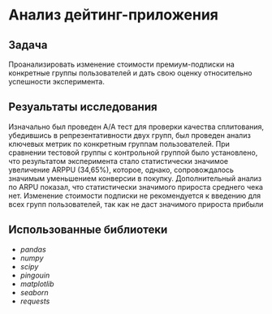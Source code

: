 # Анализ дейтинг-приложения

## Задача
Проанализировать изменение стоимости премиум-подписки на конкретные группы пользователей и дать свою оценку относительно успешности эксперимента.

## Резуальтаты исследования
Изначально был проведен A/A тест для проверки качества сплитования, убедившись в репрезентативности двух групп, был проведен анализ ключевых метрик по конкретным группам
пользователей. При сравнении тестовой группы с контрольной группой было установлено, что результатом эксперимента стало статистически значимое увеличение ARPPU (34,65%), которое, однако, сопровождалось значимым уменьшением конверсии в покупку. Дополнительный анализ по ARPU показал, что статистически значимого прироста среднего чека нет. Изменение стоимости подписки не рекомендуется к введению для всех групп пользователей, так как не даст значимого прироста прибыли

## Использованные библиотеки
- *pandas*
- *numpy*
- *scipy*
- *pingouin*
- *matplotlib*
- *seaborn*
- *requests*
